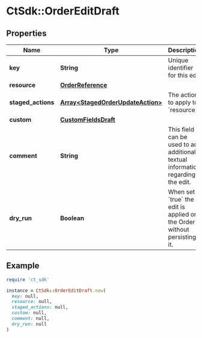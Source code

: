 # CtSdk::OrderEditDraft

## Properties

| Name | Type | Description | Notes |
| ---- | ---- | ----------- | ----- |
| **key** | **String** | Unique identifier for this edit. | [optional] |
| **resource** | [**OrderReference**](OrderReference.md) |  |  |
| **staged_actions** | [**Array&lt;StagedOrderUpdateAction&gt;**](StagedOrderUpdateAction.md) | The actions to apply to &#x60;resource&#x60;. | [optional] |
| **custom** | [**CustomFieldsDraft**](CustomFieldsDraft.md) |  | [optional] |
| **comment** | **String** | This field can be used to add additional textual information regarding the edit. | [optional] |
| **dry_run** | **Boolean** | When set to &#x60;true&#x60; the edit is applied on the Order without persisting it. | [optional] |

## Example

```ruby
require 'ct_sdk'

instance = CtSdk::OrderEditDraft.new(
  key: null,
  resource: null,
  staged_actions: null,
  custom: null,
  comment: null,
  dry_run: null
)
```

